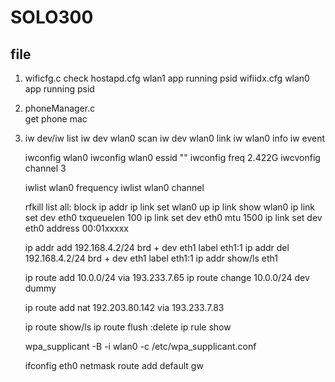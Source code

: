 # SOLO300  

## file

1.   wificfg.c check 
       hostapd.cfg  wlan1  app running psid
       wifiidx.cfg  wlan0  app running  psid

2.   phoneManager.c  
       get phone mac

3.   iw dev/iw list
     iw dev wlan0 scan
     iw dev wlan0 link
     iw wlan0 info
     iw event

     iwconfig wlan0
     iwconfig wlan0 essid ""
     iwconfig freq 2.422G
     iwcvonfig channel 3

     iwlist wlan0 frequency
     iwlist wlan0 channel
     


     rfkill list all: block
     ip addr
     ip link set wlan0 up
     ip link show wlan0
     ip link set dev eth0 txqueuelen 100
     ip link set dev eth0 mtu 1500
     ip link set dev eth0 address 00:01xxxxx

     ip addr add 192.168.4.2/24 brd + dev eth1 label eth1:1
     ip addr del 192.168.4.2/24 brd + dev eth1 label eth1:1
     ip addr show/ls  eth1

     ip route add 10.0.0/24 via 193.233.7.65
     ip route change 10.0.0/24 dev dummy

     ip route add nat 192.203.80.142 via 193.233.7.83

     ip route show/ls
     ip route flush :delete
     ip rule show

     wpa_supplicant -B -i wlan0 -c /etc/wpa_supplicant.conf




     ifconfig eth0 netmask
     route add default gw






